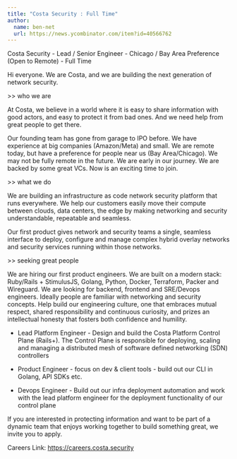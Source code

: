 ```yaml
---
title: "Costa Security : Full Time"
author:
  name: ben-net
  url: https://news.ycombinator.com/item?id=40566762
---
```

Costa Security - Lead &#x2F; Senior Engineer - Chicago &#x2F; Bay Area Preference (Open to Remote) - Full Time

Hi everyone. We are Costa, and we are building the next generation of network security.

&gt;&gt; who we are

At Costa, we believe in a world where it is easy to share information with good actors, and easy to protect it from bad ones. And we need help from great people to get there.

Our founding team has gone from garage to IPO before. We have experience at big companies (Amazon&#x2F;Meta) and small. We are remote today, but have a preference for people near us (Bay Area&#x2F;Chicago). We may not be fully remote in the future. We are early in our journey. We are backed by some great VCs. Now is an exciting time to join.

&gt;&gt; what we do

We are building an infrastructure as code network security platform that runs everywhere. We help our customers easily move their compute between clouds, data centers, the edge by making networking and security understandable, repeatable and seamless.

Our first product gives network and security teams a single, seamless interface to deploy, configure and manage complex hybrid overlay networks and security services running within those networks.

&gt;&gt; seeking great people

We are hiring our first product engineers. We are built on a modern stack: Ruby&#x2F;Rails + StimulusJS, Golang, Python, Docker, Terraform, Packer and Wireguard. We are looking for backend, frontend and SRE&#x2F;Devops engineers. Ideally people are familiar with networking and security concepts. Help build our engineering culture, one that embraces mutual respect, shared responsibility and continuous curiosity, and prizes an intellectual honesty that fosters both confidence and humility.

- Lead Platform Engineer - Design and build the Costa Platform Control Plane (Rails+). The Control Plane is responsible for deploying, scaling and managing a distributed mesh of software defined networking (SDN) controllers

- Product Engineer - focus on dev &amp; client tools - build out our CLI in Golang, API SDKs etc.

- Devops Engineer - Build out our infra deployment automation and work with the lead platform engineer for the deployment functionality of our control plane

If you are interested in protecting information and want to be part of a dynamic team that enjoys working together to build something great, we invite you to apply.

Careers Link: <a href="https:&#x2F;&#x2F;careers.costa.security" rel="nofollow">https:&#x2F;&#x2F;careers.costa.security</a>
